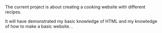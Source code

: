 The current project is about creating a cooking website with different recipes.

It will have demonstrated my basic knowledge of HTML and my knowledge of how to make a basic website.
.
